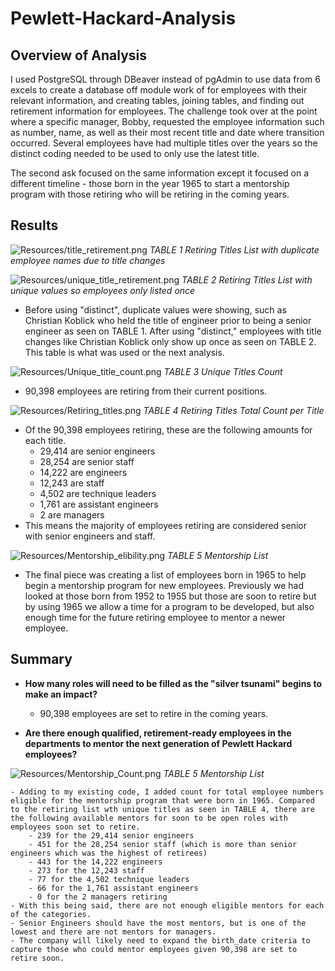 # Pewlett-Hackard-Analysis

## Overview of Analysis
I used PostgreSQL through DBeaver instead of pgAdmin to use data from 6 excels to create a database off module work of for employees with their relevant information, and creating tables, joining tables, and finding out retirement information for employees.
The challenge took over at the point where a specific manager, Bobby, requested the employee information such as number, name, as well as their most recent title and date where transition occurred.
Several employees have had multiple titles over the years so the distinct coding needed to be used to only use the latest title.

The second ask focused on  the same information except it focused on a different timeline - those born in the year 1965 to start a mentorship program with those retiring who will be retiring in the coming years.

## Results

![Resources/title_retirement.png](Resources/title_retirement.png) *TABLE 1 Retiring Titles List with duplicate employee names due to title changes*


![Resources/unique_title_retirement.png](Resources/unique_title_retirement.png) *TABLE 2 Retiring Titles List with unique values so employees only listed once*

- Before using "distinct", duplicate values were showing, such as Christian Koblick who held the title of engineer prior to being a senior engineer as seen on TABLE 1. After using "distinct," employees with title changes like Christian Koblick only show up once as seen on TABLE 2. This table is what was used or the next analysis. 


![Resources/Unique_title_count.png](Resources/Unique_title_count.png) *TABLE 3 Unique Titles Count*
- 90,398 employees are retiring from their current positions.

![Resources/Retiring_titles.png](Resources/Retiring_titles.png) *TABLE 4 Retiring Titles Total Count per Title*
- Of the 90,398 employees retiring, these are the following amounts for each title. 
    - 29,414 are senior engineers
    - 28,254 are senior staff
    - 14,222 are engineers
    - 12,243 are staff
    - 4,502 are technique leaders
    - 1,761 are assistant engineers
    - 2 are managers
- This means the majority of employees retiring are considered senior with senior engineers and staff. 

![Resources/Mentorship_elibility.png](Resources/Mentorship_elibility.png) *TABLE 5 Mentorship List*
- The final piece was creating a list of employees born in 1965 to help begin a mentorship program for new employees. Previously we had looked at those born from 1952 to 1955 but those are soon to retire but by using 1965 we allow a time for a program to be developed, but also enough time for the future retiring employee to mentor a newer employee.


## Summary
- **How many roles will need to be filled as the "silver tsunami" begins to make an impact?**
    - 90,398 employees are set to retire in the coming years.

- **Are there enough qualified, retirement-ready employees in the departments to mentor the next generation of Pewlett Hackard employees?**

![Resources/Mentorship_Count.png](Resources/Mentorship_Count.png) *TABLE 5 Mentorship List*

    - Adding to my existing code, I added count for total employee numbers eligible for the mentorship program that were born in 1965. Compared to the retiring list wth unique titles as seen in TABLE 4, there are the following available mentors for soon to be open roles with employees soon set to retire.
        - 239 for the 29,414 senior engineers
        - 451 for the 28,254 senior staff (which is more than senior engineers which was the highest of retirees)
        - 443 for the 14,222 engineers
        - 273 for the 12,243 staff
        - 77 for the 4,502 technique leaders
        - 66 for the 1,761 assistant engineers
        - 0 for the 2 managers retiring
    - With this being said, there are not enough eligible mentors for each of the categories. 
    - Senior Engineers should have the most mentors, but is one of the lowest and there are not mentors for managers. 
    - The company will likely need to expand the birth_date criteria to capture those who could mentor employees given 90,398 are set to retire soon.





